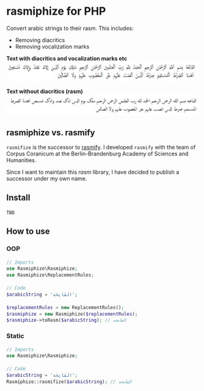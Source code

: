# rasmiphize for PHP

Convert arabic strings to their rasm. This includes:

* Removing diacritics
* Removing vocalization marks

**Text with diacritics and vocalization marks etc**
![First sura of the Qur'an with diacritics and vocalization marks etc](assets/quranic_text_with_diacritics.png)

**Text without diacritics (rasm)**
![First sura of the Qur'an rasmified](assets/quranic_text_rasmifized.png)

## rasmiphize vs. rasmify

`rasmifize` is the successor to [rasmify](https://github.com/telota/rasmify/). I developed `rasmify` with the team of Corpus Coranicum at the Berlin-Brandenburg Academy of Sciences and Humanities.

Since I want to maintain this *rasm* library, I have decided to publish a successor under my own name.

## Install

```
TBD
```

## How to use

### OOP

```php
// Imports
use Rasmiphize\Rasmiphize;
use Rasmiphize\ReplacementRules;

// Code
$arabicString = 'الفَاتِحَة';

$replacementRules = new ReplacementRules();
$rasmiphize = new Rasmiphize($replacementRules);
$rasmiphize->toRasm($arabicString); // الڡاٮحه

```

### Static

```php
// Imports
use Rasmiphize\Rasmiphize;

// Code
$arabicString = 'الفَاتِحَة';
Rasmiphize::rasmifize($arabicString); // الڡاٮحه
```